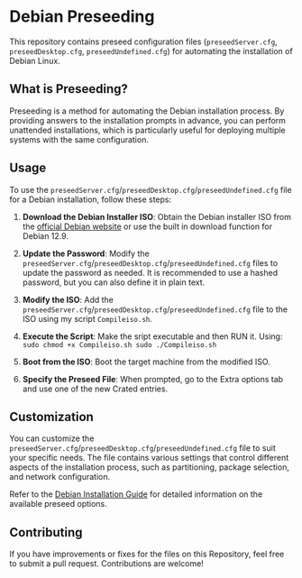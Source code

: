 # Debian Preseeding

This repository contains preseed configuration files (`preseedServer.cfg`, `preseedDesktop.cfg`, `preseedUndefined.cfg`) for automating the installation of Debian Linux.

## What is Preseeding?

Preseeding is a method for automating the Debian installation process. By providing answers to the installation prompts in advance, you can perform unattended installations, which is particularly useful for deploying multiple systems with the same configuration.

## Usage

To use the `preseedServer.cfg`/`preseedDesktop.cfg`/`preseedUndefined.cfg` file for a Debian installation, follow these steps:

1. **Download the Debian Installer ISO**: Obtain the Debian installer ISO from the [official Debian website](https://www.debian.org/distrib/) or use the built in download function for Debian 12.9.

2. **Update the Password**: Modify the `preseedServer.cfg`/`preseedDesktop.cfg`/`preseedUndefined.cfg` files to update the password as needed. It is recommended to use a hashed password, but you can also define it in plain text.

3. **Modify the ISO**: Add the `preseedServer.cfg`/`preseedDesktop.cfg`/`preseedUndefined.cfg` file to the ISO using my script `Compileiso.sh`.

4. **Execute the Script**: Make the sript executable and then RUN it. Using:
``
sudo chmod +x Compileiso.sh
sudo ./Compileiso.sh
``

5. **Boot from the ISO**: Boot the target machine from the modified ISO.

6. **Specify the Preseed File**: When prompted, go to the Extra options tab and use one of the new Crated entries.

## Customization

You can customize the `preseedServer.cfg`/`preseedDesktop.cfg`/`preseedUndefined.cfg` file to suit your specific needs. The file contains various settings that control different aspects of the installation process, such as partitioning, package selection, and network configuration.

Refer to the [Debian Installation Guide](https://www.debian.org/releases/stable/amd64/apb.html.en) for detailed information on the available preseed options.

## Contributing

If you have improvements or fixes for the files on this Repository, feel free to submit a pull request. Contributions are welcome!